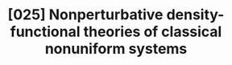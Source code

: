 ---
title: "[025] Nonperturbative density-functional theories of classical nonuniform systems"
collection: publications
permalink: /publication/025
paperurl: 'http://jimlutsko.github.io/files/Lutsko_1990_1.pdf'
citation: 'J. F. Lutsko and M. Baus, &quot;Nonperturbative density-functional theories of classical nonuniform systems&quot;, <i>Phys. Rev. A</i>, <strong>41</strong>, 6647 (1990)'
---